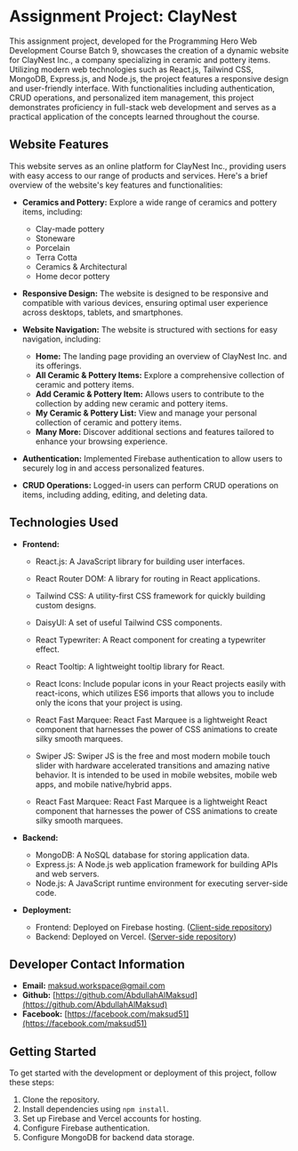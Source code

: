 # Assignment Project: ClayNest

This assignment project, developed for the Programming Hero Web Development Course Batch 9, showcases the creation of a dynamic website for ClayNest Inc., a company specializing in ceramic and pottery items. Utilizing modern web technologies such as React.js, Tailwind CSS, MongoDB, Express.js, and Node.js, the project features a responsive design and user-friendly interface. With functionalities including authentication, CRUD operations, and personalized item management, this project demonstrates proficiency in full-stack web development and serves as a practical application of the concepts learned throughout the course.


## Website Features
This website serves as an online platform for ClayNest Inc., providing users with easy access to our range of products and services. Here's a brief overview of the website's key features and functionalities:

- **Ceramics and Pottery:** Explore a wide range of ceramics and pottery items, including:
  - Clay-made pottery
  - Stoneware
  - Porcelain
  - Terra Cotta
  - Ceramics & Architectural
  - Home decor pottery

- **Responsive Design:** The website is designed to be responsive and compatible with various devices, ensuring optimal user experience across desktops, tablets, and smartphones.

- **Website Navigation:** The website is structured with sections for easy navigation, including:
    - **Home:** The landing page providing an overview of ClayNest Inc. and its offerings.
    - **All Ceramic & Pottery Items:** Explore a comprehensive collection of ceramic and pottery items.
    - **Add Ceramic & Pottery Item:** Allows users to contribute to the collection by adding new ceramic and pottery items.
    - **My Ceramic & Pottery List:** View and manage your personal collection of ceramic and pottery items.
    - **Many More:** Discover additional sections and features tailored to enhance your browsing experience.

- **Authentication:** Implemented Firebase authentication to allow users to securely log in and access personalized features.

- **CRUD Operations:** Logged-in users can perform CRUD operations on items, including adding, editing, and deleting data.


## Technologies Used

- **Frontend:**
  - React.js: A JavaScript library for building user interfaces.
  - React Router DOM: A library for routing in React applications.
  - Tailwind CSS: A utility-first CSS framework for quickly building custom designs.
  - DaisyUI: A set of useful Tailwind CSS components.
  - React Typewriter: A React component for creating a typewriter effect.
  - React Tooltip: A lightweight tooltip library for React.
  - React Icons: Include popular icons in your React projects easily with react-icons, which utilizes ES6 imports that allows you to include only the icons that your project is using.
  - React Fast Marquee: React Fast Marquee is a lightweight React component that harnesses the power of CSS animations to create silky smooth marquees.
  - Swiper JS: Swiper JS is the free and most modern mobile touch slider with hardware accelerated transitions and amazing native behavior. It is intended to be used in mobile websites, mobile web apps, and mobile native/hybrid apps.

  - React Fast Marquee: React Fast Marquee is a lightweight React component that harnesses the power of CSS animations to create silky smooth marquees.

- **Backend:**
  - MongoDB: A NoSQL database for storing application data.
  - Express.js: A Node.js web application framework for building APIs and web servers.
  - Node.js: A JavaScript runtime environment for executing server-side code.

- **Deployment:**
  - Frontend: Deployed on Firebase hosting. ([Client-side repository](https://github.com/programming-hero-web-course-4/B9A10-client-side-AbdullahAlMaksud))
  - Backend: Deployed on Vercel. ([Server-side repository](https://github.com/programming-hero-web-course-4/b9a10-server-side-AbdullahAlMaksud))

## Developer Contact Information

- **Email:** [maksud.workspace@gmail.com](mailto:maksud.workspace@gmail.com)
- **Github:** [https://github.com/AbdullahAlMaksud](https://github.com/AbdullahAlMaksud)
- **Facebook:** [https://facebook.com/maksud51](https://facebook.com/maksud51)

## Getting Started

To get started with the development or deployment of this project, follow these steps:

1. Clone the repository.
2. Install dependencies using `npm install`.
3. Set up Firebase and Vercel accounts for hosting.
4. Configure Firebase authentication.
5. Configure MongoDB for backend data storage.
